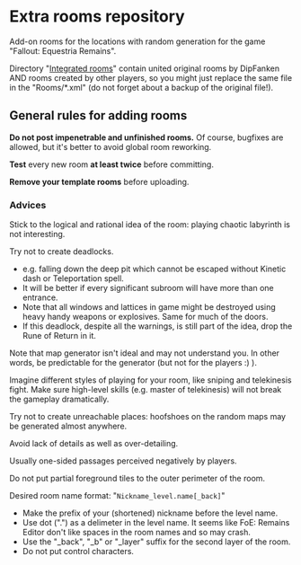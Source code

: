 # Extra rooms repository
Add-on rooms for the locations with random generation for the game "Fallout: Equestria Remains".

Directory "[Integrated rooms](/IntegratedRooms)" contain united original rooms by DipFanken AND rooms created by other players, so you might just replace the same file in the "Rooms/*.xml" (do not forget about a backup of the original file!).


## General rules for adding rooms

**Do not post impenetrable and unfinished rooms.** Of course, bugfixes are allowed, but it's better to avoid global room reworking.

**Test** every new room **at least twice** before committing.

**Remove your template rooms** before uploading.

### Advices

Stick to the logical and rational idea of the room: playing chaotic labyrinth is not interesting.

Try not to create deadlocks.
  - e.g. falling down the deep pit which cannot be escaped without Kinetic dash or Teleportation spell.
  - It will be better if every significant subroom will have more than one entrance.
  - Note that all windows and lattices in game might be destroyed using heavy handy weapons or explosives. Same for much of the doors.
  - If this deadlock, despite all the warnings, is still part of the idea, drop the Rune of Return in it.

Note that map generator isn't ideal and may not understand you. In other words, be predictable for the generator (but not for the players :) ).

Imagine different styles of playing for your room, like sniping and telekinesis fight. Make sure high-level skills (e.g. master of telekinesis) will not break the gameplay dramatically.

Try not to create unreachable places: hoofshoes on the random maps may be generated almost anywhere.

Avoid lack of details as well as over-detailing.

Usually one-sided passages perceived negatively by players.

Do not put partial foreground tiles to the outer perimeter of the room.

Desired room name format: "`Nickname_level.name[_back]`"
  - Make the prefix of your (shortened) nickname before the level name.
  - Use dot (".") as a delimeter in the level name. It seems like FoE: Remains Editor don't like spaces in the room names and so may crash.
  - Use the "_back", "_b" or "_layer" suffix for the second layer of the room.
  - Do not put control characters.


